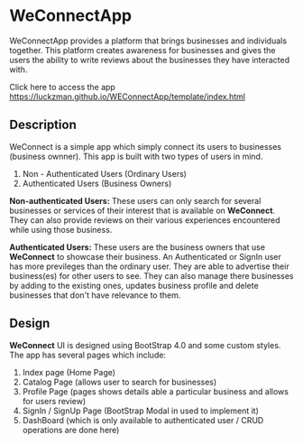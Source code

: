 # WeConnectApp
WeConnectApp provides a platform that brings businesses and individuals together. This platform creates awareness for businesses and gives the users the ability to write reviews about the businesses they have interacted with.  

Click here to access the app https://luckzman.github.io/WEConnectApp/template/index.html

## Description

WeConnect is a simple app which simply connect its users to businesses (business ownner). This app is built with two types of users in mind.
1. Non - Authenticated Users (Ordinary Users)
2. Authenticated Users (Business Owners)

**Non-authenticated Users:** These users can only search for several businesses or services of their interest that is available on **WeConnect**. They can also provide reviews on their various experiences encountered while using those business.

**Authenticated Users:** These users are the business owners that use **WeConnect** to showcase their business. An Authenticated or SignIn user has more previleges than the ordinary user. They are able to advertise their business(es) for other users to see. They can also manage there businesses by adding to the existing ones, updates business profile and delete businesses that don't have relevance to them.

## Design

**WeConnect** UI is designed using BootStrap 4.0 and some custom styles. The app has several pages which include:
1. Index page (Home Page)
2. Catalog Page (allows user to search for businesses)
3. Profile Page (pages shows details able a particular business and allows for users review)
4. SignIn / SignUp Page (BootStrap Modal in used to implement it)
5. DashBoard (which is only available to authenticated user / CRUD operations are done here)
